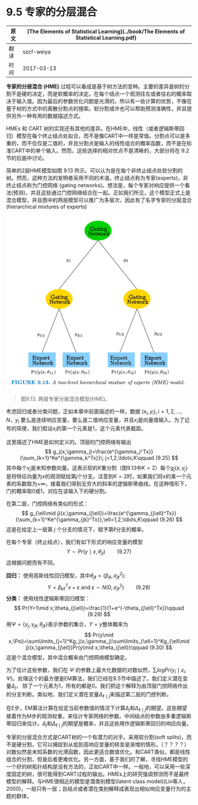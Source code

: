 # 9.5 专家的分层混合

| 原文   | [The Elements of Statistical Learning](../book/The Elements of Statistical Learning.pdf) |
| ---- | ---------------------------------------- |
| 翻译   | szcf-weiya                               |
| 时间   | 2017-03-13                               |

**专家的分层混合 (HME)** 过程可以看成是基于树方法的变种。主要的差异是树的分割不是硬的决定，而是软概率的决定。在每个结点一个观测往左或者往右的概率取决于输入值。因为最后的参数优化问题是光滑的，所以有一些计算的优势，不像在基于树的方式中的离散分割点的搜索。软分割或许也可以帮助预测准确性，并且提供另外一种有用的数据描述方式。

HMEs 和 CART 树的实现还有其他的差异。在HME中，线性（或者逻辑斯蒂回归）模型在每个终止结点处拟合，而不是像CART中一样是常值。分割点可以是多重的，而不仅仅是二值的，并且分割点是输入的线性组合的概率函数，而不是在标准CART中的单个输入。然而，这些选择的相对优点不是清晰的，大部分将在 9.2 节的后面中讨论。

简单的2层HME模型如图 9.13 所示。可以认为是在每个非终止结点处软分割的树。然而，这种方法的发明者采用不同的术语。终止结点称为专家(experts)，非终止结点称为门控网络 (gating networks)。想法是，每个专家对响应提供一个看法(预测)，并且这些通过门控网络结合在一起。正如我们所见，这个模型正式上是混合模型，并且图中的两层模型可以推广为多层次，因此有了名字专家的分层混合(hierarchical mixtures of experts)

![](../img/09/fig9.13.png)

> 图9.13. 两层专家分层混合模型(HME)。

考虑回归或者分类问题，正如本章中前面描述的一样。数据 $(x_i,y_i),i=1,2,\ldots,N$，$y_i$ 要么是连续响应变量，要么是二值响应变量，并且$x_i$是向量值输入。为了记号的简便，我们假设$x_i$的第一个元素是1，这个元素代表截距。

这里描述了HME是如何定义的。顶层的门控网络有输出
$$
g_j(x,\gamma_j)=\frac{e^{\gamma_j^Tx}}{\sum_{k=1}^Ke^{\gamma_k^Tx}}\; j=1,2,\ldots,K\qquad (9.25)
$$
其中每个$\gamma_j$是未知参数向量。这表示软的$K$重分割（图9.13中$K=2$）每个$g_j(x,\gamma_j)$是将特征向量为$x$的观测赋给第$j$个分支。注意到$K=2$时，如果我们将$x$的某一个元素的系数取为$+\infty$，接着我们得到无穷大的斜率的逻辑斯蒂曲线。在这种情形下，门的概率取0或1，对应在该输入下的硬分割。

在第二层，门控网络有类似的形式：
$$
g_{\ell\mid j}(x,\gamma_{j\ell})=\frac{e^{\gamma_{j\ell}^Tx}}{\sum_{k=1}^Ke^{\gamma_{jk}^Tx}},\ell=1,2,\ldots,K\qquad (9.26)
$$
这是在给定上一层第 $j$ 个分支的情况下，赋予第$\ell$分支的概率。

在每个专家（终止结点），我们有如下形式的响应变量的模型
$$
Y\sim  Pr(y\mid x,\theta_{jl})\qquad (9.27)
$$
这根据问题而有不同。

**回归：** 使用高斯线性回归模型，其中$\theta_{j\ell}=(\beta_{i\ell},\sigma^2_{j\ell})$:
$$
Y=\beta_{k\ell}^Tx+\varepsilon\text{  and  }\varepsilon\sim N(0,\sigma_{j\ell}^2)\qquad (9.28)
$$
**分类：** 使用线性逻辑斯蒂回归模型：
$$
Pr(Y=1\mid x,\theta_{j\ell})=\frac{1}{1+e^{-\theta_{j\ell}^Tx}}\qquad (9.29)
$$
用$\Psi=\{\gamma_j,\gamma_{j\ell},\theta_{j\ell}\}$表示参数的集合，$Y=y$整体概率为
$$
Pr(y\mid x,\Psi)=\sum\limits_{j=1}^Kg_j(x,\gamma_j)\sum\limits_{\ell=1}^Kg_{\ell\mid j}(x,\gamma_{j\ell})Pr(y\mid x,\theta_{j\ell})\qquad (9.30)
$$
这是个混合模型，其中混合概率由门控网络模型确定。

为了估计这些参数，我们在 $\Psi$ 的参数上最大化数据的对数似然，$\sum_i log Pr(y_i\mid x_i,\Psi)$。处理这个的最方便是EM算法，我们已经在8.5节中描述了。我们定义潜在变量$\Delta_j$， 除了一个元素为1，所有的都是0。我们把这个解释为由顶层门控网络作出的分支判断。类似地，我们定义潜在变量$\Delta_{\ell\mid j}$来描述第二层的门控判断。

在E步，EM算法计算在给定当前参数值的情况下计算$\Delta_j$和$\Delta_{\ell\mid j}$的期望。这些期望接着作为M步的观测权重，来估计专家网络的参数。中间结点的参数由多重逻辑斯蒂回归来估计。$\Delta_j$和$\Delta_{\ell\mid j}$的期望是概率，并且这些用作逻辑斯蒂回归的响应向量。

专家的分层混合方式是CART树的一个有潜力的对手。采用软分割(soft splits)，而不是硬分割，它可以捕捉到从低到高响应变量的转变是渐增的情形。（？？？？）对数似然是未知系数的光滑函数，因此更适合数值优化。和CART类似，都是线性组合的分割，但是后者更难优化。另一方面，基于我们的了解，寻找HME模型的一个好的树拓扑结构是没有方法的，正如CART中一样。一般地，可以采用一些深度固定的树，很可能得到CART过程的输出。HMEs上的研究强调预测而不是最终模型的解释。与HME很相近的模型是潜类别模型(latent class model)(Lin等人，2000)，一般只有一层；且结点或者潜在类别解释成表现出相似响应变量行为的主题的群体。
